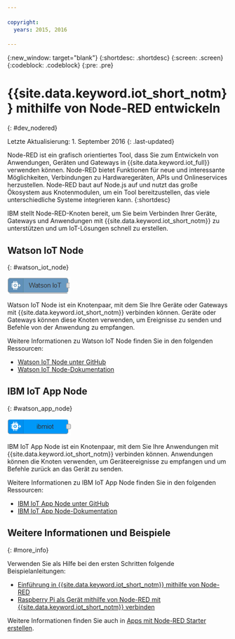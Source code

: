 ```yaml
---

copyright:
  years: 2015, 2016

---
```


{:new_window: target="blank"}
{:shortdesc: .shortdesc}
{:screen: .screen}
{:codeblock: .codeblock}
{:pre: .pre}

# {{site.data.keyword.iot_short_notm}} mithilfe von Node-RED entwickeln
{: #dev_nodered}

Letzte Aktualisierung: 1. September 2016
{: .last-updated}

Node-RED ist ein grafisch orientiertes Tool, dass Sie zum Entwickeln von Anwendungen, Geräten und Gateways in {{site.data.keyword.iot_full}} verwenden können. Node-RED bietet Funktionen für neue und interessante Möglichkeiten, Verbindungen zu Hardwaregeräten, APIs und Onlineservices herzustellen. Node-RED baut auf Node.js auf und nutzt das große Ökosystem aus Knotenmodulen, um ein Tool bereitzustellen, das viele unterschiedliche Systeme integrieren kann.
{:shortdesc}

IBM stellt Node-RED-Knoten bereit, um Sie beim Verbinden Ihrer Geräte, Gateways und Anwendungen mit {{site.data.keyword.iot_short_notm}} zu unterstützen und um IoT-Lösungen schnell zu erstellen. 


## Watson IoT Node   
{: #watson_iot_node}  

![Bild für Watson IoT Node](../images/node-red-watson.png "Bild für Watson IoT Node")


Watson IoT Node ist ein Knotenpaar, mit dem Sie Ihre Geräte oder Gateways mit {{site.data.keyword.iot_short_notm}} verbinden können. Geräte oder Gateways können diese Knoten verwenden, um Ereignisse zu senden und Befehle von der Anwendung zu empfangen.

Weitere Informationen zu Watson IoT Node finden Sie in den folgenden Ressourcen:

- [Watson IoT Node unter GitHub](https://github.com/ibm-watson-iot/iot-nodered/tree/master/node-red-contrib-ibm-watson-iot)
- [Watson IoT Node-Dokumentation](https://www.npmjs.com/package/node-red-contrib-ibm-watson-iot)


## IBM IoT App Node  
{: #watson_app_node}  


![Bild für IBM IoT App Node](../images/node-red-ibmiot.png "Bild für IBM IoT App Node")

IBM IoT App Node ist ein Knotenpaar, mit dem Sie Ihre Anwendungen mit {{site.data.keyword.iot_short_notm}} verbinden können. Anwendungen können die Knoten verwenden, um Geräteereignisse zu empfangen und um Befehle zurück an das Gerät zu senden.

Weitere Informationen zu IBM IoT App Node finden Sie in den folgenden Ressourcen:

- [IBM IoT App Node unter GitHub](https://github.com/ibm-watson-iot/iot-nodered/tree/master/node-red-contrib-scx-ibmiotapp)
- [IBM IoT App Node-Dokumentation](http://flows.nodered.org/node/node-red-contrib-scx-ibmiotapp)


## Weitere Informationen und Beispiele   
{: #more_info}


Verwenden Sie als Hilfe bei den ersten Schritten folgende Beispielanleitungen:
- [Einführung in {{site.data.keyword.iot_short_notm}} mithilfe von Node-RED](https://developer.ibm.com/recipes/tutorials/getting-started-with-watson-iot-platform-using-node-red/)
- [Raspberry Pi als Gerät mithilfe von Node-RED mit {{site.data.keyword.iot_short_notm}} verbinden](https://developer.ibm.com/recipes/tutorials/deploy-watson-iot-node-on-raspberry-pi/)

Weitere Informationen finden Sie auch in [Apps mit Node-RED Starter erstellen](https://console.ng.bluemix.net/docs/starters/Node-RED/nodered.html#nodered).
